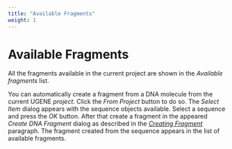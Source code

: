 ```yaml
---
title: "Available Fragments"
weight: 1
---
```



# Available Fragments

All the fragments available in the current project are shown in the _Available fragments_ list.

You can automatically create a fragment from a DNA molecule from the current UGENE _project_. Click the _From Project_ button to do so. The _Select Item_ dialog appears with the sequence objects available. Select a sequence and press the _OK_ button. After that create a fragment in the appeared _Create DNA Fragment_ dialog as described in the [_Creating Fragment_](creating-fragment.md) paragraph. The fragment created from the sequence appears in the list of available fragments.
